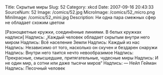 Title: Скрытые миры 
Slug: 52 
Category: xkcd 
Date: 2007-09-16 20:43:33 
SourceNum: 52 
Image: /comics/52.jpg 
MicroImage: /comics/52_micro.png 
MiniImage: /comics/52_mini.jpg 
Description: Ни одна пара смежных сфер не обладает схожим цветом 

[Разноцветные кружки, соединённые линиями. В белых кружках надписи]
Надпись: „Каждый человек обладает скрытым внутри него миром
Надпись: Всё население Земли
Надпись: Каждый из нас
Надпись: Независимо от того, насколько он скучен и бездарен снаружи
Надпись: Внутри него таится нечто невообразимое
Надпись: Прекрасные, смысшедшие, притягательные, чудесные миры
Надпись: И не один мир, а сотни или даже тысячи миров“
Надпись: — Нейл Гейман
Надпись: Песочный человек